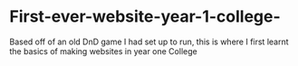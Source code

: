 # First-ever-website-year-1-college-
Based off of an old DnD game I had set up to run, this is where I first learnt the basics of making websites in year one College
